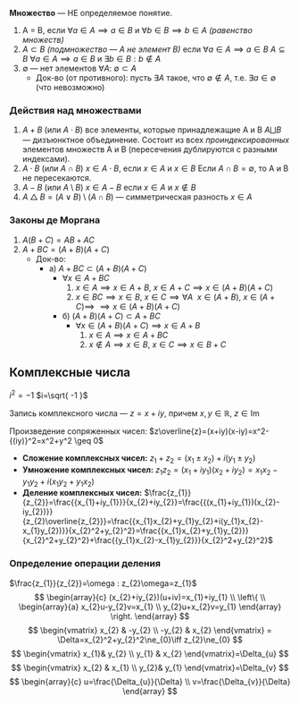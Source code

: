
**Множество** — НЕ определяемое понятие. 

1. A = B,  если $\forall a \in A\implies a\in B$ и $\forall b\in B\implies b\in A$ _(равенство множеств)_
2. $A\subset B$ _(подмножество — A не элемент B)_  если  $\forall a\in A\implies a \in B$
   $A \subseteq B$   $\forall a \in A \implies a\in B$ и $\exists b\in B: b\not\in A$ 
3. $\emptyset$ —  нет элементов $\forall A:\ \emptyset \subset A$ 
   - Док-во (от противного): пусть $\exists A$ такое, что $\emptyset \not\in A$, т.е. $\exists a\in \emptyset$ (что невозможно)

### Действия над множествами

1. $A + B$  (или $A \cdot B$) все элементы, которые принадлежащие A и B
   $A \bigsqcup B$ — дизъюнктное объединение. Состоит из всех _проиндексированных_ элементов множеств A и B (пересечения дублируются с разными индексами). 
2. $A\cdot B$ (или $A \cap B$)   $x \in A\cdot B$, если $x \in A$ и $x\in B$
	   Если $A\cap B=\emptyset$, то A и B не пересекаются.
3. $A- B$ (или $A \setminus B$) $x\in A-B$ если $x\in A$ и $x\not\in B$ 
4. $A \bigtriangleup  B=(A\lor B) \setminus (A\cap B)$  — симметрическая разность $x\in A$
### Законы де Моргана

1. $A(B+C)=AB+AC$
2. $A+BC= (A+B)(A+C)$ 
   - Док-во:
     - a) $A+BC\subset(A+B)(A+C)$
		  - $\forall x \in A +BC$
			   1) $x \in A \implies x\in A+B, \ x\in A+C \implies x \in(A+B)(A+C)$
			   2) $x\in BC\implies x\in B, \ x\in C \implies \forall A \ \ x\in(A+B), \ x\in(A+C) \implies$
			      $\implies x \in (A+B)(A+C)$
		- б) $(A+B)(A+C)\subset A+BC$
	      - $\forall x\in (A+B)(A+C)\implies x\in A+B$ 
	        1) $x\in A\implies x\in A+BC$
	        2) $x\not\in A\implies x\in B, \ x\in C \implies x \in B + C$ 
## Комплексные числа

$i^2=-1$
$i=\sqrt{ -1 }$

Запись комплексного числа — $z = x+iy$, причем $x,y\in \mathbb{R},\ z\in \mathrm{Im}$

Произведение сопряженных чисел:
$z\overline{z}=(x+iy)(x-iy)=x^2-{(iy)}^2=x^2+y^2 \geq 0$

- **Сложение комплексных чисел:** $z_{1}+z_{2}=(x_{1}\pm x_{2})+i(y_{1}\pm y_{2})$
- **Умножение комплексных чисел:** $z_{1}z_{2}=(x_{1}+iy_{1})(x_{2}+iy_{2})=x_{1}x_{2}-y_{1}y_{2}+i(x_{1}y_{2}+y_{1}x_{2})$
- **Деление комплексных чисел:** $\frac{z_{1}}{z_{2}}=\frac{{x_{1}+iy_{1}}}{x_{2}+iy_{2}}=\frac{{(x_{1}+iy_{1})(x_{2}-iy_{2})}}{z_{2}\overline{z_{2}}}=\frac{{x_{1}x_{2}+y_{1}y_{2}+i(y_{1}x_{2}-x_{1}y_{2})}}{x_{2}^2+y_{2}^2}=\frac{{x_{1}x_{2}+y_{1}y_{2}}}{x_{2}^2+y_{2}^2}+\frac{{y_{1}x_{2}-x_{1}y_{2}}}{x_{2}^2+y_{2}^2}$ 
### Определение операции деления
$\frac{z_{1}}{z_{2}}=\omega : z_{2}\omega=z_{1}$ 
$$
\begin{array}{c}
(x_{2}+iy_{2})(u+iv)=x_{1}+iy_{1} \\
\left\{ \\
\begin{array}{a}
x_{2}u-y_{2}v=x_{1} \\
y_{2}u+x_{2}v=y_{1}
\end{array}
\right.
\end{array}
$$
$$
\begin{vmatrix}
x_{2} & -y_{2}  \\
-y_{2} & x_{2}
\end{vmatrix} 
= \Delta=x_{2}^2+y_{2}^2\ne_{0}\iff z_{2}\ne_{0} $$
$$
\begin{vmatrix}
x_{1}& y_{2} \\
y_{1} & x_{2}
\end{vmatrix}=\Delta_{u} 
$$
$$
\begin{vmatrix}
x_{2} & x_{1} \\
y_{2}& y_{1}
\end{vmatrix}=\Delta_{v}
$$
$$
\begin{array}{c}
u=\frac{\Delta_{u}}{\Delta} \\
v=\frac{\Delta_{v}}{\Delta}
\end{array}
$$
